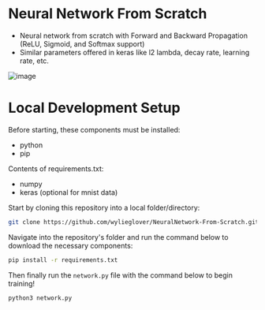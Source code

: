 # Neural Network From Scratch
* Neural network from scratch with Forward and Backward Propagation (ReLU, Sigmoid, and Softmax support)
* Similar parameters offered in keras like l2 lambda, decay rate, learning rate, etc.

![image](https://github.com/wylieglover/NeuralNetwork-From-Scratch/assets/70774631/83eaaefb-d43d-4800-854b-28e80c4a9163)

# Local Development Setup
Before starting, these components must be installed:
- python
- pip

Contents of requirements.txt:
- numpy
- keras (optional for mnist data)

Start by cloning this repository into a local folder/directory:
```sh
git clone https://github.com/wylieglover/NeuralNetwork-From-Scratch.git
```

Navigate into the repository's folder and run the command below to download the necessary components:
```sh
pip install -r requirements.txt
```

Then finally run the ```network.py``` file with the command below to begin training!
```sh
python3 network.py
```
